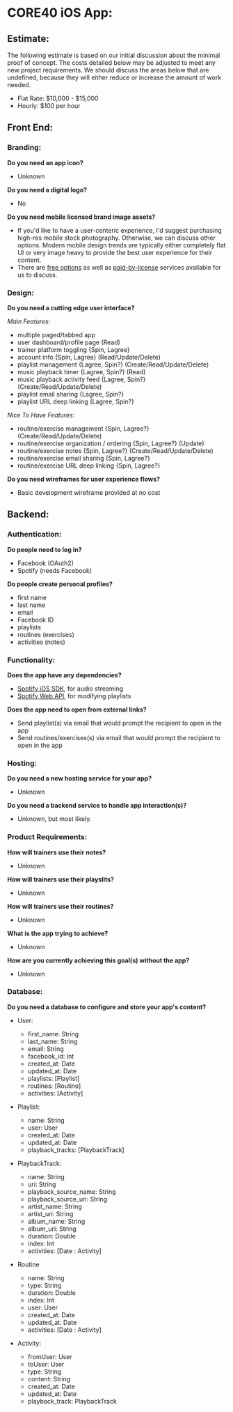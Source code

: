 # CORE40 iOS App:

## Estimate:
The following estimate is based on our initial discussion about the minimal proof of concept. The costs detailed below may be adjusted to meet any new project requirements. We should discuss the areas below that are undefined, because they will either reduce or increase the amount of work needed.

- Flat Rate: $10,000 - $15,000
- Hourly: $100 per hour

## Front End:

### Branding:
**Do you need an app icon?**
  - Unknown

**Do you need a digital logo?**
  - No

**Do you need mobile licensed brand image assets?**
  - If you'd like to have a user-centeric experience, I'd suggest purchasing high-res mobile stock photography. Otherwise, we can discuss other options. Modern mobile design trends are typically either completely flat UI or very image heavy to provide the best user experience for their content.
  - There are [free options](https://unsplash.com/search/fitness) as well as [paid-by-license](http://www.istockphoto.com/photos/spin-class?excludenudity=true&mediatype=photography&page=1&phrase=spin%20class&sort=best) services available for us to discuss.

### Design:
**Do you need a cutting edge user interface?**

*Main Features:*

  - multiple paged/tabbed app
  - user dashboard/profile page (Read)
  - trainer platform toggling {Spin, Lagree}
  - account info {Spin, Lagree} (Read/Update/Delete)
  - playlist management {Lagree, Spin?} (Create/Read/Update/Delete)
  - music playback timer {Lagree, Spin?} (Read)
  - music playback activity feed {Lagree, Spin?} (Create/Read/Update/Delete)
  - playlist email sharing {Lagree, Spin?}
  - playlist URL deep linking {Lagree, Spin?}
  
*Nice To Have Features:*

  - routine/exercise management {Spin, Lagree?} (Create/Read/Update/Delete)
  - routine/exercise organization / ordering {Spin, Lagree?} (Update)
  - routine/exercise notes {Spin, Lagree?} (Create/Read/Update/Delete)
  - routine/exercise email sharing {Spin, Lagree?}
  - routine/exercise URL deep linking {Spin, Lagree?}

**Do you need wireframes for user experience flows?**
  - Basic development wireframe provided at no cost

## Backend:

### Authentication:
**Do people need to log in?**
  - Facebook (OAuth2)
  - Spotify (needs Facebook)

**Do people create personal profiles?**
  - first name
  - last name
  - email
  - Facebook ID
  - playlists
  - routines (exercises)
  - activities (notes)

### Functionality:
**Does the app have any dependencies?**
  - [Spotify iOS SDK](https://developer.spotify.com/technologies/spotify-ios-sdk/), for audio streaming
  - [Spotify Web API](https://developer.spotify.com/web-api/), for modifying playlists

**Does the app need to open from external links?**
  - Send playlist(s) via email that would prompt the recipient to open in the app
  - Send routines/exercises(s) via email that would prompt the recipient to open in the app

### Hosting:
**Do you need a new hosting service for your app?**
  - Unknown

**Do you need a backend service to handle app interaction(s)?**
  - Unknown, but most likely.
  
### Product Requirements:

**How will trainers use their notes?**
  - Unknown
  
**How will trainers use their playslits?**
  - Unknown

**How will trainers use their routines?**
  - Unknown

**What is the app trying to achieve?**
  - Unknown
  
**How are you currently achieving this goal(s) without the app?**
  - Unknown

### Database:
**Do you need a database to configure and store your app's content?**

  - User:
    - first_name: String
    - last_name: String
    - email: String
    - facebook_id: Int
    - created_at: Date
    - updated_at: Date
    - playlists: [Playlist]
    - routines: [Routine]
    - activities: [Activity]


  - Playlist:
    - name: String
    - user: User
    - created_at: Date
    - updated_at: Date
    - playback_tracks: [PlaybackTrack]


  - PlaybackTrack:
    - name: String
    - uri: String
    - playback_source_name: String
    - playback_source_uri: String
    - artist_name: String
    - artist_uri: String
    - album_name: String
    - album_uri: String
    - duration: Double
    - index: Int
    - activities: [Date : Activity]


  - Routine
    - name: String
    - type: String
    - duration: Double
    - index: Int
    - user: User
    - created_at: Date
    - updated_at: Date
    - activities: [Date : Activity]


  - Activity:
    - fromUser: User
    - toUser: User
    - type: String
    - content: String
    - created_at: Date
    - updated_at: Date
    - playback_track: PlaybackTrack
    
